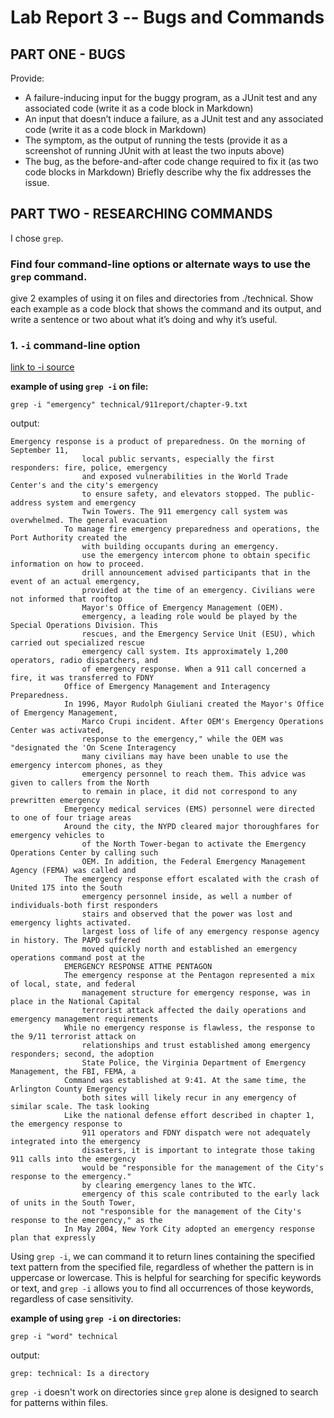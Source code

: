 # Lab Report 3 -- Bugs and Commands
## PART ONE - BUGS
Provide:

- A failure-inducing input for the buggy program, as a JUnit test and any associated code (write it as a code block in Markdown)
- An input that doesn’t induce a failure, as a JUnit test and any associated code (write it as a code block in Markdown)
- The symptom, as the output of running the tests (provide it as a screenshot of running JUnit with at least the two inputs above)
- The bug, as the before-and-after code change required to fix it (as two code blocks in Markdown)
Briefly describe why the fix addresses the issue.

## PART TWO - RESEARCHING COMMANDS
I chose `grep`.
### Find four command-line options or alternate ways to use the `grep` command.
give 2 examples of using it on files and directories from ./technical. Show each example as a code block that shows the command and its output, and write a sentence or two about what it’s doing and why it’s useful.


### 1. `-i` command-line option
[link to -i source](https://www.freecodecamp.org/news/grep-command-in-linux-usage-options-and-syntax-examples/)


__example of using `grep -i` on file:__
~~~~
grep -i "emergency" technical/911report/chapter-9.txt
~~~~

output:
~~~
Emergency response is a product of preparedness. On the morning of September 11,
                local public servants, especially the first responders: fire, police, emergency
                and exposed vulnerabilities in the World Trade Center's and the city's emergency
                to ensure safety, and elevators stopped. The public-address system and emergency
                Twin Towers. The 911 emergency call system was overwhelmed. The general evacuation
            To manage fire emergency preparedness and operations, the Port Authority created the
                with building occupants during an emergency.
                use the emergency intercom phone to obtain specific information on how to proceed.
                drill announcement advised participants that in the event of an actual emergency,
                provided at the time of an emergency. Civilians were not informed that rooftop
                Mayor's Office of Emergency Management (OEM).
                emergency, a leading role would be played by the Special Operations Division. This
                rescues, and the Emergency Service Unit (ESU), which carried out specialized rescue
                emergency call system. Its approximately 1,200 operators, radio dispatchers, and
                of emergency response. When a 911 call concerned a fire, it was transferred to FDNY
            Office of Emergency Management and Interagency Preparedness.
            In 1996, Mayor Rudolph Giuliani created the Mayor's Office of Emergency Management,
                Marco Crupi incident. After OEM's Emergency Operations Center was activated,
                response to the emergency," while the OEM was "designated the 'On Scene Interagency
                many civilians may have been unable to use the emergency intercom phones, as they
                emergency personnel to reach them. This advice was given to callers from the North
                to remain in place, it did not correspond to any prewritten emergency
            Emergency medical services (EMS) personnel were directed to one of four triage areas
            Around the city, the NYPD cleared major thoroughfares for emergency vehicles to
                of the North Tower-began to activate the Emergency Operations Center by calling such
                OEM. In addition, the Federal Emergency Management Agency (FEMA) was called and
            The emergency response effort escalated with the crash of United 175 into the South
                emergency personnel inside, as well a number of individuals-both first responders
                stairs and observed that the power was lost and emergency lights activated.
                largest loss of life of any emergency response agency in history. The PAPD suffered
                moved quickly north and established an emergency operations command post at the
            EMERGENCY RESPONSE ATTHE PENTAGON
            The emergency response at the Pentagon represented a mix of local, state, and federal
                management structure for emergency response, was in place in the National Capital
                terrorist attack affected the daily operations and emergency management requirements
            While no emergency response is flawless, the response to the 9/11 terrorist attack on
                relationships and trust established among emergency responders; second, the adoption
                State Police, the Virginia Department of Emergency Management, the FBI, FEMA, a
            Command was established at 9:41. At the same time, the Arlington County Emergency
                both sites will likely recur in any emergency of similar scale. The task looking
            Like the national defense effort described in chapter 1, the emergency response to
                911 operators and FDNY dispatch were not adequately integrated into the emergency
                disasters, it is important to integrate those taking 911 calls into the emergency
                would be "responsible for the management of the City's response to the emergency."
                by clearing emergency lanes to the WTC.
                emergency of this scale contributed to the early lack of units in the South Tower,
                not "responsible for the management of the City's response to the emergency," as the
            In May 2004, New York City adopted an emergency response plan that expressly
~~~

Using `grep -i`, we can command it to return lines containing the specified text pattern from the specified file, regardless of whether the pattern is in uppercase or lowercase. This is helpful for searching for specific keywords or text, and `grep -i` allows you to find all occurrences of those keywords, regardless of case sensitivity. 

__example of using `grep -i` on directories:__
~~~
grep -i "word" technical
~~~
output:
~~~
grep: technical: Is a directory
~~~

`grep -i` doesn't work on directories since `grep` alone is designed to search for patterns within files. 


